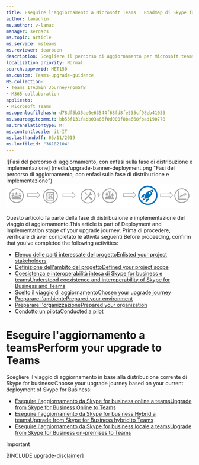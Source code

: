 ```yaml
---
title: Eseguire l'aggiornamento a Microsoft Teams | Roadmap di Skype for business teams
author: lanachin
ms.author: v-lanac
manager: serdars
ms.topic: article
ms.service: msteams
ms.reviewer: dearbeen
description: Scegliere il percorso di aggiornamento per Microsoft teams in base alla distribuzione corrente di Skype for business
localization_priority: Normal
search.appverid: MET150
ms.custom: Teams-upgrade-guidance
MS.collection:
- Teams_ITAdmin_JourneyFromSfB
- M365-collaboration
appliesto:
- Microsoft Teams
ms.openlocfilehash: d78df5b35ae0e63544f68fd8fe335cf98eb41033
ms.sourcegitcommit: bb53f131fabb03a66f0d000f8ba668fbad190778
ms.translationtype: MT
ms.contentlocale: it-IT
ms.lasthandoff: 05/11/2019
ms.locfileid: "36182104"
---
```

<span data-ttu-id="1408b-103">![Fasi del percorso di aggiornamento, con enfasi sulla fase di distribuzione e implementazione] (media/upgrade-banner-deployment.png "Fasi del percorso di aggiornamento, con enfasi sulla fase di distribuzione e implementazione")</span><span class="sxs-lookup"><span data-stu-id="1408b-103">![Stages of the upgrade journey, with emphasis on the Deployment and Implementation stage](media/upgrade-banner-deployment.png "Stages of the upgrade journey, with emphasis on the Deployment and Implementation stage")</span></span>

<span data-ttu-id="1408b-104">Questo articolo fa parte della fase di distribuzione e implementazione del viaggio di aggiornamento.</span><span class="sxs-lookup"><span data-stu-id="1408b-104">This article is part of Deployment and Implementation stage of your upgrade journey.</span></span> <span data-ttu-id="1408b-105">Prima di procedere, verificare di aver completato le attività seguenti:</span><span class="sxs-lookup"><span data-stu-id="1408b-105">Before proceeding, confirm that you’ve completed the following activities:</span></span>

- [<span data-ttu-id="1408b-106">Elenco delle parti interessate del progetto</span><span class="sxs-lookup"><span data-stu-id="1408b-106">Enlisted your project stakeholders</span></span>](upgrade-enlist-stakeholders.md)
- [<span data-ttu-id="1408b-107">Definizione dell'ambito del progetto</span><span class="sxs-lookup"><span data-stu-id="1408b-107">Defined your project scope</span></span>](https://aka.ms/SkypetoTeams-Scope)
- [<span data-ttu-id="1408b-108">Coesistenza e interoperabilità intesa di Skype for business e teams</span><span class="sxs-lookup"><span data-stu-id="1408b-108">Understood coexistence and interoperability of Skype for Business and Teams</span></span>](https://aka.ms/SkypeToTeams-Coexist)
- [<span data-ttu-id="1408b-109">Scelto il viaggio di aggiornamento</span><span class="sxs-lookup"><span data-stu-id="1408b-109">Chosen your upgrade journey</span></span>](upgrade-and-coexistence-of-skypeforbusiness-and-teams.md)
- [<span data-ttu-id="1408b-110">Preparare l'ambiente</span><span class="sxs-lookup"><span data-stu-id="1408b-110">Prepared your environment</span></span>](https://aka.ms/SkypeToTeams-TechnicalReadiness)
- [<span data-ttu-id="1408b-111">Preparare l'organizzazione</span><span class="sxs-lookup"><span data-stu-id="1408b-111">Prepared your organization</span></span>](https://aka.ms/SkypeToTeams-UserReadiness)
- [<span data-ttu-id="1408b-112">Condotto un pilota</span><span class="sxs-lookup"><span data-stu-id="1408b-112">Conducted a pilot</span></span>](https://aka.ms/SkypeToTeams-Pilot)

# <a name="perform-your-upgrade-to-teams"></a><span data-ttu-id="1408b-113">Eseguire l'aggiornamento a teams</span><span class="sxs-lookup"><span data-stu-id="1408b-113">Perform your upgrade to Teams</span></span>

<span data-ttu-id="1408b-114">Scegliere il viaggio di aggiornamento in base alla distribuzione corrente di Skype for business:</span><span class="sxs-lookup"><span data-stu-id="1408b-114">Choose your upgrade journey based on your current deployment of Skype for Business:</span></span>

- [<span data-ttu-id="1408b-115">Eseguire l'aggiornamento da Skype for business online a teams</span><span class="sxs-lookup"><span data-stu-id="1408b-115">Upgrade from Skype for Business Online to Teams</span></span>](https://aka.ms/SkypeToTeams-UpgradeOnline)
- [<span data-ttu-id="1408b-116">Eseguire l'aggiornamento da Skype for business Hybrid a teams</span><span class="sxs-lookup"><span data-stu-id="1408b-116">Upgrade from Skype for Business hybrid to Teams</span></span>](https://aka.ms/SkypeToTeams-UpgradeHybrid)
- [<span data-ttu-id="1408b-117">Eseguire l'aggiornamento da Skype for business locale a teams</span><span class="sxs-lookup"><span data-stu-id="1408b-117">Upgrade from Skype for Business on-premises to Teams</span></span>](https://aka.ms/SkypeToTeams-UpgradeOnPrem)

> [!IMPORTANT]
> [!INCLUDE [upgrade-disclaimer](includes/upgrade-disclaimer.md)]
